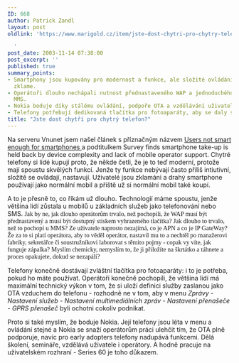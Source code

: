 ```yaml
---
ID: 668
author: Patrick Zandl
layout: post
oldlink: 'https://www.marigold.cz/item/jste-dost-chytri-pro-chytry-telefon

  '
post_date: 2003-11-14 07:38:00
post_excerpt: ''
published: true
summary_points:
- Smartphony jsou kupovány pro modernost a funkce, ale složité ovládání uživatele
  zklame.
- Operátoři dlouho nechápali nutnost přednastaveného WAP a jednoduchého přístupu k
  MMS.
- Nokia boduje díky stálému ovládání, podpoře OTA a vzdělávání uživatelů i operátorů.
- Telefony potřebují dedikovaná tlačítka pro fotoaparáty, aby se daly snadno používat.
title: "Jste dost chytří pro chytrý telefon?"
---
```


<p>
Na serveru Vnunet jsem našel článek s příznačným názvem <A href="http://www.vnunet.com/News/1148597" target=_blank>Users not smart enough for smartphones </A>a podtitulkem Survey finds smartphone take-up is held back by device complexity and lack of mobile operator support. Chytré telefony si lidé kupují proto, že někde četli, že je to teď moderní, protože mají spoustu skvělých funkcí. Jenže ty funkce nebývají často příliš intiutivní, složitě se ovládají, nastavují. Uživatelé jsou zklamáni a drahý smartphone používají jako normální mobil a příště už si normální mobil také koupí. </p>

<p>
A to je přesně to, co říkám už dlouho. Technologií máme spoustu, jenže většina lidí zůstala u mobilů u základních služeb jako telefonování nebo SMS. <FONT face=Times>Jak by ne, jak dlouho operátorům trvalo, než pochopili, že WAP musí být přednastavený a musí být dostupný stiskem vyhrazeného tlačítka? Jak dlouho to trvalo, než to pochopí u MMS? Ze uživatele naprosto nezajímá, co je APN a co je IP GateWay? Že za to si platí operátora, aby to věděl operátor, nastavil mu to a nechtěl po manažerovi fabriky, sekretářce či soustružníkovi laborovat s těmito pojmy - copak vy víte, jak funguje zápalka? Myslím chemicky, nemyslím to, že ji přiložíte na škrtátko a táhnete a proces opakujete, dokud se nezapálí?</FONT></p>

<p>
Telefony konečně dostávají zvláštní tlačítka pro fotoaparáty: i to je potřeba, pokud ho máte používat. Operátoři konečně pochopili, že většina lidí má maximální technický výkon v tom, že si uloží definici služby zaslanou jako OTA vzduchem do telefonu - rozhodně ne v tom, aby v menu <EM>Zprávy - Nastavení služeb - Nastavení multimediálních zpráv - Nastavení přenašeče - GPRS přenašeč</EM> byli ochotni cokoliv podnikat. </p>

<p>
Proto si také myslím, že boduje Nokia. Její telefony jsou léta v menu a ovládání stejné a Nokia se snaží operátorům práci ulehčit tím, že OTA plně podporuje, navíc pro early adopters telefony nadupává funkcemi. Dělá školení, semináře, vzdělává uživatele i operátory. A hodně pracuje na uživatelském rozhraní - Series 60 je toho důkazem. </p>